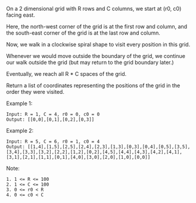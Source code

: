 On a 2 dimensional grid with R rows and C columns, we start at (r0, c0) facing east.

Here, the north-west corner of the grid is at the first row and column, and the south-east corner of the grid is at the last row and column.

Now, we walk in a clockwise spiral shape to visit every position in this grid. 

Whenever we would move outside the boundary of the grid, we continue our walk outside the grid (but may return to the grid boundary later.) 

Eventually, we reach all R * C spaces of the grid.

Return a list of coordinates representing the positions of the grid in the order they were visited.


Example 1:

	Input: R = 1, C = 4, r0 = 0, c0 = 0
	Output: [[0,0],[0,1],[0,2],[0,3]]

Example 2:

	Input: R = 5, C = 6, r0 = 1, c0 = 4
	Output: [[1,4],[1,5],[2,5],[2,4],[2,3],[1,3],[0,3],[0,4],[0,5],[3,5],[3,4],[3,3],[3,2],[2,2],[1,2],[0,2],[4,5],[4,4],[4,3],[4,2],[4,1],[3,1],[2,1],[1,1],[0,1],[4,0],[3,0],[2,0],[1,0],[0,0]]

Note:

    1. 1 <= R <= 100
    2. 1 <= C <= 100
    3. 0 <= r0 < R
    4. 0 <= c0 < C



